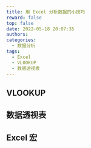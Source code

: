 ```yaml
---
title: 用 Excel 分析数据的小技巧
reward: false
top: false
date: 2022-05-18 20:07:35
authors:
categories:
  - 数据分析
tags:
  - Excel
  - VLOOKUP
  - 数据透视表
---
```


## VLOOKUP

## 数据透视表

## Excel 宏
